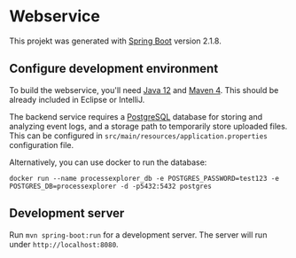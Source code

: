 # Webservice

This projekt was generated with [Spring Boot](https://spring.io/projects/spring-boot) version 2.1.8.

## Configure development environment

To build the webservice, you'll need [Java 12](https://openjdk.java.net/projects/jdk/12/) and [Maven 4](https://maven.apache.org/). This should be already included in Eclipse or IntelliJ.

The backend service requires a [PostgreSQL](https://www.postgresql.org/) database for storing and analyzing event logs, and a storage path to temporarily store uploaded files. This can be configured in `src/main/resources/application.properties` configuration file.

Alternatively, you can use docker to run the database:
```
docker run --name processexplorer_db -e POSTGRES_PASSWORD=test123 -e POSTGRES_DB=processexplorer -d -p5432:5432 postgres
```  

## Development server

Run `mvn spring-boot:run` for a development server. The server will run under `http://localhost:8080`.